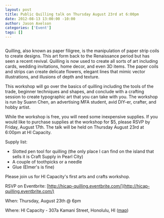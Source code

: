 ```yaml
--- 
layout: post
title: Public Quilling talk on Thursday August 23rd at 6:00pm
date: 2012-08-13 13:00:00 -10:00
author: Jason Axelson
categories: ['Event']
tags: []
---
```


<a href="http://imgur.com/JnrBJ"><img src="http://i.imgur.com/JnrBJ.jpg" alt="" title="Hosted by imgur.com" /></a>

Quilling, also known as paper filigree, is the manipulation of paper strip coils to create designs. This art form back to the Renaissance period but has seen a recent revival. Quilling is now used to create all sorts of art including cards, wedding invitations, home decor, and even 3D items. The paper coils and strips can create delicate flowers, elegant lines that mimic vector illustrations, and illusions of depth and texture.
 
This workshop will go over the basics of quilling including the tools of the trade, beginner techniques and shapes, and conclude with a crafting session to create typographic art that you can take with you. The workshop is run by Suann Chen, an advertising MFA student, avid DIY-er, crafter, and hobby artist.
 
While the workshop is free, you will need some inexpensive supplies.
If you would like to purchase supplies at the workshop for $5, please RSVP by Friday, August 17th. The talk will be held on Thursday August 23rd at 6:00pm at HI Capacity.
 
Supply list:

* Slotted pen tool for quilling (the only place I can find on the island that sells it is Craft Supply in Pearl City)
* A couple of toothpicks or a needle
* Glue (Elmer's is fine)
 
Please join us for HI Capacity's first arts and crafts workshop.
 
RSVP on Eventbrite:
[http://hicap-quilling.eventbrite.com/](http://hicap-quilling.eventbrite.com/)

When: Thursday, August 23th @ 6pm

Where: HI Capacity - 307a Kamani Street, Honolulu, HI ([map](https://maps.google.com/maps?q=307a+Kamani+St.+,+Honolulu,+HI))
